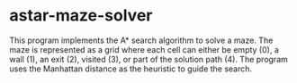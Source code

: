 # astar-maze-solver
This program implements the A* search algorithm to solve a maze. The maze is represented as a grid where each cell can either be empty (0), a wall (1), an exit (2), visited (3), or part of the solution path (4). The program uses the Manhattan distance as the heuristic to guide the search.
